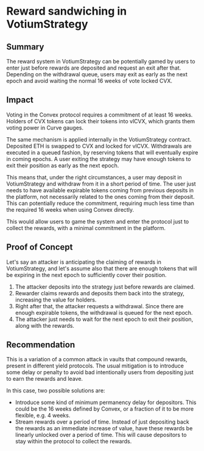 # Reward sandwiching in VotiumStrategy

## Summary

The reward system in VotiumStrategy can be potentially gamed by users to enter just before rewards are deposited and request an exit after that. Depending on the withdrawal queue, users may exit as early as the next epoch and avoid waiting the normal 16 weeks of vote locked CVX.

## Impact

Voting in the Convex protocol requires a commitment of at least 16 weeks. Holders of CVX tokens can lock their tokens into vlCVX, which grants them voting power in Curve gauges.

The same mechanism is applied internally in the VotiumStrategy contract. Deposited ETH is swapped to CVX and locked for vlCVX. Withdrawals are executed in a queued fashion, by reserving tokens that will eventually expire in coming epochs. A user exiting the strategy may have enough tokens to exit their position as early as the next epoch.

This means that, under the right circumstances, a user may deposit in VotiumStrategy and withdraw from it in a short period of time. The user just needs to have available expirable tokens coming from previous deposits in the platform, not necessarily related to the ones coming from their deposit. This can potentially reduce the commitment, requiring much less time than the required 16 weeks when using Convex directly.

This would allow users to game the system and enter the protocol just to collect the rewards, with a minimal commitment in the platform.

## Proof of Concept

Let's say an attacker is anticipating the claiming of rewards in VotiumStrategy, and let's assume also that there are enough tokens that will be expiring in the next epoch to sufficiently cover their position.

1. The attacker deposits into the strategy just before rewards are claimed.
2. Rewarder claims rewards and deposits them back into the strategy, increasing the value for holders.
3. Right after that, the attacker requests a withdrawal. Since there are enough expirable tokens, the withdrawal is queued for the next epoch.
4. The attacker just needs to wait for the next epoch to exit their position, along with the rewards.

## Recommendation

This is a variation of a common attack in vaults that compound rewards, present in different yield protocols. The usual mitigation is to introduce some delay or penalty to avoid bad intentionally users from depositing just to earn the rewards and leave.

In this case, two possible solutions are:

- Introduce some kind of minimum permanency delay for depositors. This could be the 16 weeks defined by Convex, or a fraction of it to be more flexible, e.g. 4 weeks.
- Stream rewards over a period of time. Instead of just depositing back the rewards as an immediate increase of value, have these rewards be linearly unlocked over a period of time. This will cause depositors to stay within the protocol to collect the rewards.
